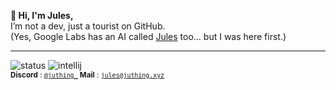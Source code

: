 **👋 Hi, I'm Jules,**  
I’m not a dev, just a tourist on GitHub.  
(Yes, Google Labs has an AI called [Jules](https://jules.google) too… but I was here first.)  

---
![status](https://api.statusbadges.me/badge/status/1164597199594852395?simple=true) ![intellij](https://api.statusbadges.me/badge/intellij/1164597199594852395)  
<sub>**Discord** : [``@juthing_``](https://discord.com/users/1164597199594852395) **Mail** : [``jules@juthing.xyz``](mailto:jules@juthing.xyz) 
</sub>
